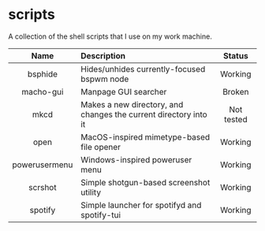 # scripts

A collection of the shell scripts that I use on my work machine.

| Name | Description | Status |
| :---: | :--- | :---: |
| bsphide | Hides/unhides currently-focused bspwm node | Working |
| macho-gui | Manpage GUI searcher | Broken |
| mkcd | Makes a new directory, and changes the current directory into it | Not tested |
| open | MacOS-inspired mimetype-based file opener | Working |
| powerusermenu | Windows-inspired poweruser menu | Working |
| scrshot | Simple shotgun-based screenshot utility | Working |
| spotify | Simple launcher for spotifyd and spotify-tui | Working |
